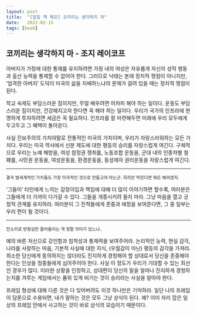 ```yaml
---
layout: post
title:  "[일일 책 메모] 코끼리는 생각하지 마"
date:   2022-02-15
tags: [book]
---
```

## 코끼리는 생각하지 마 - 조지 레이코프
아버지가 가정에 대한 통제를 유지하려면 가정 내의 여성은 자유롭게 자신의 성적 행동과 출산 능력을 통제할 수 없어야 한다. 그러므로 낙태는 본래 정치적 쟁점이 아니지만, ‘엄격한 아버지’ 도덕이 미국의 삶을 지배하느냐의 문제가 걸려 있을 때는 정치적 쟁점이 된다.

학교 숙제도 부담스러운 짐이지만, 무얼 배우려면 어차피 해야 하는 일이다. 운동도 부담스러운 짐이지만, 건강해지고자 한다면 꼭 해야 하는 일이다. 우리가 국가의 인프라에 현명하게 투자하려면 세금은 꼭 필요하다. 인프라를 잘 마련해두면 미래에 우리 모두에게 두고두고 그 혜택이 돌아온다.

사실 진보주의의 가치야말로 전통적인 미국의 가치이며, 우리가 자랑스러워하는 모든 가치다. 우리는 미국 역사에서 신분 제도에 대한 평등의 승리를 자랑스럽게 여긴다. 구체적으로 우리는 노예 해방을, 여성 참정권 쟁취를, 노동조합 운동을, 군대 내의 인종차별 철폐를, 시민권 운동을, 여성운동을, 환경운동을, 동성애자 권리운동을 자랑스럽게 여긴다.
<hr/>
<small>결국 범세계적인 가치들도 가장 미국적인 것으로 만들고야 마는군. 하지만 먹힌다면 뭐든 해야겠지.</small>

‘그들이’ 타인에게 느끼는 감정이입과 책임에 대해 더 많이 이야기하면 할수록, 여러분은 그들에게 더 가까이 다가갈 수 있다. 그들을 개종시키려 들지 마라. 그냥 마음을 열고 긍정적 관계를 유지하라. 여러분이 그 친척들에게 존중과 애정을 보여준다면, 그 중 일부는 우리 편이 될 것이다.
<hr/>
<small>잔소리로 반항심만 끌어올리는 게 정말 의미가 있느냐..</small>

예의 바른 처신으로 강인함과 침착성과 통제력을 보여주어라. 논리적인 능력, 현실 감각, 나라를 사랑하는 마음, 기본적 사실에 대한 지식, (우월감이 아닌) 평등의 감각을 가져라. 최소한 당신에게 동의하지는 않더라도 진지하게 경청해야 할 상대로서 당신을 존중해야 한다는 인상을 청중들에게 심어주어야 한다. 사실 이 정도가 우리가 기대할 수 있는 최선인 경우가 많다. 이러한 상황을 인정하고, 상대편이 당신의 말을 얼마나 진지하게 경청하는지를 겨루는 게임에서는 품위 있게 비기는 것이 승리라는 사실을 알아야 한다.

프레임 형성에 대해 다른 것은 다 잊어버려도 이것 하나만은 기억하라. 일단 나의 프레임이 담론으로 수용되면, 내가 말하는 것은 모두 그냥 상식이 된다. 왜? 이미 자리 잡은 일상의 프레임 안에서 사고하는 것이 바로 상식의 모습이기 때문이다.